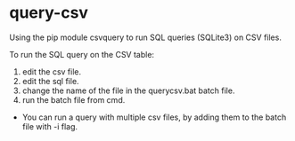# query-csv
Using the pip module csvquery to run SQL queries (SQLite3) on CSV files.

To run the SQL query on the CSV table:
1. edit the csv file.
2. edit the sql file.
3. change the name of the file in the querycsv.bat batch file.
4. run the batch file from cmd.

* You can run a query with multiple csv files, by adding them to the batch file with -i flag.
